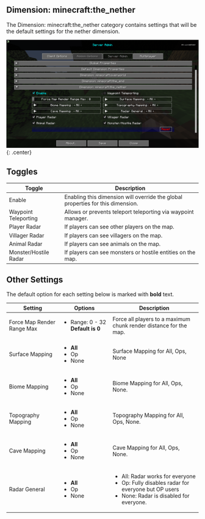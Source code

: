 ## **Dimension: minecraft:the_nether**

The Dimension: minecraft:the_nether category contains settings that will be the default settings for the nether
dimension.

![Dimension-Minecraft-Nether](../../img/settings/server/dimension-minecraft-nether.png){: .center}

## **Toggles**

| Toggle                | Description                                                                     |
|-----------------------|---------------------------------------------------------------------------------|
| Enable                | Enabling this dimension will override the global properties for this dimension. |
| Waypoint Teleporting  | Allows or prevents teleport teleporting via waypoint manager.                   |
| Player Radar          | If players can see other players on the map.                                    |
| Villager Radar        | If players can see villagers on the map.                                        |
| Animal Radar          | If players can see animals on the map.                                          |
| Monster/Hostile Radar | If players can see monsters or hostile entities on the map.                     |

## **Other Settings**

The default option for each setting below is marked with **bold** text.

| Setting                    | Options                                           | Description                                                                                                                                              |
|----------------------------|---------------------------------------------------|----------------------------------------------------------------------------------------------------------------------------------------------------------|
| Force Map Render Range Max | <ul><li>Range: 0 - 32 **Default is 0**</li></ul>  | Force all players to a maximum chunk render distance for the map.                                                                                        |
| Surface Mapping            | <ul><li>**All**</li><li>Op</li><li>None</li></ul> | Surface Mapping for All, Ops, None                                                                                                                       |
| Biome Mapping              | <ul><li>**All**</li><li>Op</li><li>None</li></ul> | Biome Mapping for All, Ops, None.                                                                                                                        |
| Topography Mapping         | <ul><li>**All**</li><li>Op</li><li>None</li></ul> | Topography Mapping for All, Ops, None.                                                                                                                   |
| Cave Mapping               | <ul><li>**All**</li><li>Op</li><li>None</li></ul> | Cave Mapping for All, Ops, None.                                                                                                                         |
| Radar General              | <ul><li>**All**</li><li>Op</li><li>None</li></ul> | <ul><li>All: Radar works for everyone</li><li>Op: Fully disables radar for everyone but OP users</li><li>None: Radar is disabled for everyone.</li></ul> |
